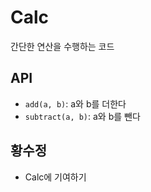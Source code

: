 # Calc

간단한 연산을 수행하는 코드

## API

- `add(a, b)`: a와 b를 더한다
- `subtract(a, b)`: a와 b를 뺀다

## 황수정
- Calc에 기여하기